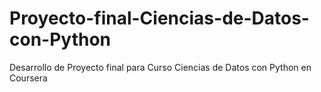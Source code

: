 # Proyecto-final-Ciencias-de-Datos-con-Python
Desarrollo de Proyecto final para Curso Ciencias de Datos con Python en Coursera
